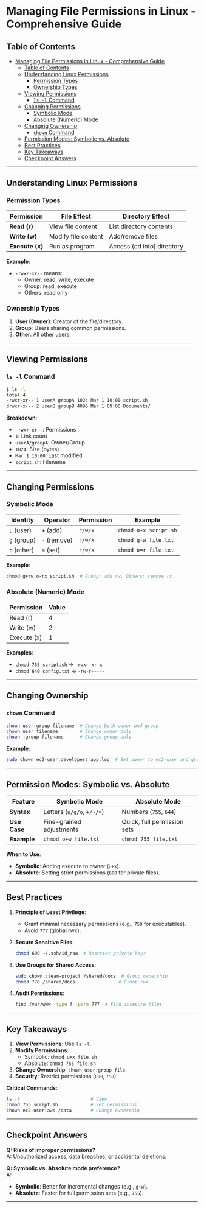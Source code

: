 # Managing File Permissions in Linux - Comprehensive Guide

## Table of Contents
- [Managing File Permissions in Linux - Comprehensive Guide](#managing-file-permissions-in-linux---comprehensive-guide)
  - [Table of Contents](#table-of-contents)
  - [Understanding Linux Permissions](#understanding-linux-permissions)
    - [Permission Types](#permission-types)
    - [Ownership Types](#ownership-types)
  - [Viewing Permissions](#viewing-permissions)
    - [`ls -l` Command](#ls--l-command)
  - [Changing Permissions](#changing-permissions)
    - [Symbolic Mode](#symbolic-mode)
    - [Absolute (Numeric) Mode](#absolute-numeric-mode)
  - [Changing Ownership](#changing-ownership)
    - [`chown` Command](#chown-command)
  - [Permission Modes: Symbolic vs. Absolute](#permission-modes-symbolic-vs-absolute)
  - [Best Practices](#best-practices)
  - [Key Takeaways](#key-takeaways)
  - [Checkpoint Answers](#checkpoint-answers)

---

## Understanding Linux Permissions

### Permission Types
| Permission | File Effect | Directory Effect |
|------------|-------------|------------------|
| **Read (r)** | View file content | List directory contents |
| **Write (w)** | Modify file content | Add/remove files |
| **Execute (x)** | Run as program | Access (cd into) directory |

**Example**:  
- `-rwxr-xr--` means:
  - Owner: read, write, execute  
  - Group: read, execute  
  - Others: read only  

### Ownership Types
1. **User (Owner)**: Creator of the file/directory.  
2. **Group**: Users sharing common permissions.  
3. **Other**: All other users.  

---

## Viewing Permissions

### `ls -l` Command
```bash
$ ls -l
total 4
-rwxr-xr-- 1 userA groupA 1024 Mar 1 10:00 script.sh
drwxr-x--- 2 userB groupB 4096 Mar 1 09:00 Documents/
```
**Breakdown**:  
- `-rwxr-xr--`: Permissions  
- `1`: Link count  
- `userA/groupA`: Owner/Group  
- `1024`: Size (bytes)  
- `Mar 1 10:00`: Last modified  
- `script.sh`: Filename  

---

## Changing Permissions

### Symbolic Mode
| Identity | Operator | Permission | Example |
|----------|----------|------------|---------|
| `u` (user) | `+` (add) | `r/w/x` | `chmod u+x script.sh` |
| `g` (group) | `-` (remove) | `r/w/x` | `chmod g-w file.txt` |
| `o` (other) | `=` (set) | `r/w/x` | `chmod o=r file.txt` |

**Example**:  
```bash
chmod g+rw,o-rx script.sh  # Group: add rw, Others: remove rx
```

### Absolute (Numeric) Mode
| Permission | Value |
|------------|-------|
| Read (r)   | 4     |
| Write (w)  | 2     |
| Execute (x)| 1     |

**Examples**:  
- `chmod 755 script.sh` → `-rwxr-xr-x`  
- `chmod 640 config.txt` → `-rw-r-----`  

---

## Changing Ownership

### `chown` Command
```bash
chown user:group filename  # Change both owner and group
chown user filename        # Change owner only
chown :group filename      # Change group only
```

**Example**:  
```bash
sudo chown ec2-user:developers app.log  # Set owner to ec2-user and group to developers
```

---

## Permission Modes: Symbolic vs. Absolute

| Feature      | Symbolic Mode | Absolute Mode |
|-------------|---------------|---------------|
| **Syntax**  | Letters (`u/g/o`, `+/-/=`) | Numbers (`755`, `644`) |
| **Use Case** | Fine-grained adjustments | Quick, full permission sets |
| **Example** | `chmod o+w file.txt` | `chmod 755 file.txt` |

**When to Use**:  
- **Symbolic**: Adding execute to owner (`u+x`).  
- **Absolute**: Setting strict permissions (`600` for private files).  

---

## Best Practices

1. **Principle of Least Privilege**:  
   - Grant minimal necessary permissions (e.g., `750` for executables).  
   - Avoid `777` (global rwx).  

2. **Secure Sensitive Files**:  
   ```bash
   chmod 600 ~/.ssh/id_rsa  # Restrict private keys
   ```

3. **Use Groups for Shared Access**:  
   ```bash
   sudo chown :team-project /shared/docs  # Group ownership
   chmod 770 /shared/docs                # Group rwx
   ```

4. **Audit Permissions**:  
   ```bash
   find /var/www -type f -perm 777  # Find insecure files
   ```

---

## Key Takeaways

1. **View Permissions**: Use `ls -l`.  
2. **Modify Permissions**:  
   - Symbolic: `chmod u+x file.sh`  
   - Absolute: `chmod 755 file.sh`  
3. **Change Ownership**: `chown user:group file`.  
4. **Security**: Restrict permissions (`600`, `750`).  

**Critical Commands**:  
```bash
ls -l                          # View
chmod 755 script.sh            # Set permissions
chown ec2-user:aws /data       # Change ownership
```

---

## Checkpoint Answers

**Q: Risks of improper permissions?**  
A: Unauthorized access, data breaches, or accidental deletions.  

**Q: Symbolic vs. Absolute mode preference?**  
A:  
- **Symbolic**: Better for incremental changes (e.g., `g+w`).  
- **Absolute**: Faster for full permission sets (e.g., `755`).  

---